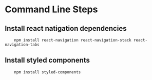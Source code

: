 # Command Line Steps

## Install react natigation dependencies
```
    npm install react-navigation react-navigation-stack react-navigation-tabs
```

## Install styled components
```
    npm install styled-components
```